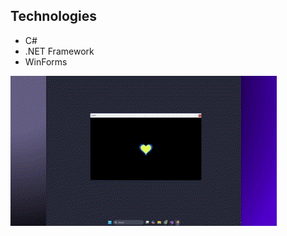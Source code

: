 ## Technologies
* C#
* .NET Framework
* WinForms

![](https://github.com/SadNapp/Heart/blob/master/lol.gif)
